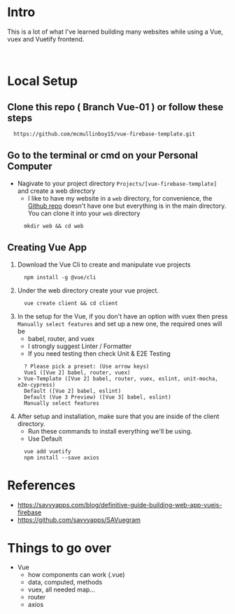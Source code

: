 # Intro
This is a lot of what I've learned building many websites while using a Vue, vuex and Vuetify frontend.

<br>

# Local Setup

## Clone this repo ( Branch Vue-01 ) or follow these steps
      https://github.com/mcmullinboy15/vue-firebase-template.git

## Go to the terminal or cmd on your Personal Computer

  * Nagivate to your project directory `Projects/[vue-firebase-template]` and create a web directory
      * I like to have my website in a `web` directory, for convenience, the [Github repo](https://github.com/mcmullinboy15/vue-firebase-template) doesn't have one but everything is in the main directory. You can clone it into your `web` directory
      ```  
        mkdir web && cd web
      ```


## Creating Vue App
1. Download the Vue Cli to create and manipulate vue projects
    ```
      npm install -g @vue/cli
    ```
1. Under the web directory create your vue project.
    ```
      vue create client && cd client
    ```
1. In the setup for the Vue, if you don't have an option with vuex then press `Manually select features` and set up a new one, the required ones will be 
    * babel, router, and vuex
    * I strongly suggest Linter / Formatter
    * If you need testing then check Unit & E2E Testing
    ```
      ? Please pick a preset: (Use arrow keys)
      Vue1 ([Vue 2] babel, router, vuex) 
    > Vue-Template ([Vue 2] babel, router, vuex, eslint, unit-mocha, e2e-cypress) 
      Default ([Vue 2] babel, eslint) 
      Default (Vue 3 Preview) ([Vue 3] babel, eslint)
      Manually select features
    ```
1. After setup and installation, make sure that you are inside of the client directory.
    * Run these commands to install everything we'll be using.
    * Use Default
    ```
      vue add vuetify
      npm install --save axios
    ```

# References
* https://savvyapps.com/blog/definitive-guide-building-web-app-vuejs-firebase
* https://github.com/savvyapps/SAVuegram

# Things to go over
* Vue
  * how components can work (.vue)
  * data, computed, methods
  * vuex, all needed map...
  * router
  * axios
